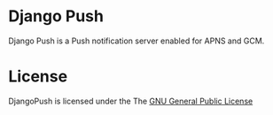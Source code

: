 Django Push
===========

Django Push is a Push notification server enabled for APNS and GCM.



License
=======

DjangoPush is licensed under the The [GNU General Public License]

[GNU General Public License]:http://www.gnu.org/licenses/gpl.html
